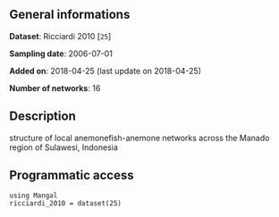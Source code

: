 ## General informations

**Dataset**: Ricciardi 2010 [`25`]

**Sampling date**: 2006-07-01

**Added on**: 2018-04-25 (last update on 2018-04-25)

**Number of networks**: 16

## Description

structure of local anemonefish-anemone networks across the Manado region of Sulawesi, Indonesia

## Programmatic access

    using Mangal
    ricciardi_2010 = dataset(25)

